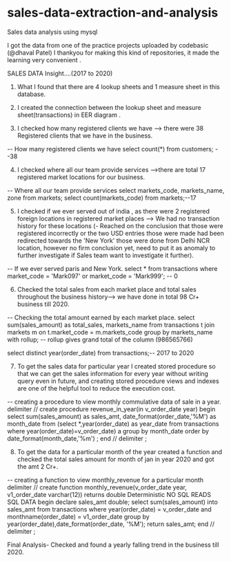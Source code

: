 # sales-data-extraction-and-analysis
Sales data analysis using mysql

I got the data from one of the practice projects uploaded by codebasic (@dhaval Patel) I thankyou for making this kind of repositories, it made the learning very convenient .

SALES DATA Insight....(2017 to 2020)

1. What I found that there are 4 lookup sheets and 1 measure sheet in this database.

2. I created the connection between the lookup sheet and measure sheet(transactions) in EER diagram .

3. I checked  how many registered clients we have --> there were 38 Registered clients that we have in the business.

-- How many registered clients we have
select count(*) from customers; --38

4. I checked where all our team provide services -->there are total 17 registered market locations for our business.

-- Where all our team provide services
select markets_code, markets_name, zone from markets;
select count(markets_code) from markets;--17

5. I checked if we ever served out of india , as there were 2 registered foreign locations in registered market places --> We had no transaction history for these locations (- Reached on the conclusion that those were registered incorrectly or the two USD entries those were made had been redirected towards the 'New York' those were done from Delhi NCR location, however no firm conclusion yet, need to put it as anomaly to further investigate if Sales team want to investigate it further).

-- If we ever served paris and New York.
select * from transactions where market_code = 'Mark097' or market_code = 'Mark999'; -- 0

6. Checked the total sales from each market place and total sales throughout the business history--> we have done in total 98 Cr+ business till 2020.

-- Checking the total amount earned by each market place.
select sum(sales_amount) as total_sales, markets_name from transactions t join markets m on t.market_code = m.markets_code
group by markets_name with rollup;  -- rollup gives grand total of the column (986565766)

select distinct year(order_date) from transactions;-- 2017 to 2020

7. To get the sales data for particular year I created stored procedure so that we can get the sales information for every year without writing query even in future, and creating stored procedure views and indexes are one of the helpful tool to reduce the execution cost.

-- creating a procedure to view monthly commulative data of sale in a year.
delimiter //
create procedure revenue_in_year(in v_order_date year)
begin
select sum(sales_amount) as sales_amt, date_format(order_date,'%M') as month_date from (select *,year(order_date) as year_date from transactions where year(order_date)=v_order_date) a
group by month_date
order by date_format(month_date,'%m') ;
end //
delimiter ;


8. To get the data for a particular month of the year created a function  and checked the total sales amount for month of jan in year 2020 and got the amt 2 Cr+.

-- creating a function to view monthly_revenue for a particular month
delimiter //
create function monthly_revenue(v_order_date year, v1_order_date varchar(12)) returns double
Deterministic NO SQL READS SQL DATA
begin
declare sales_amt double;
select sum(sales_amount) into sales_amt from transactions
where year(order_date) = v_order_date and monthname(order_date) = v1_order_date
group by year(order_date),date_format(order_date, '%M');
return sales_amt;
end //
delimiter ;


Final Analysis- Checked and found a yearly falling trend in the business till 2020.













